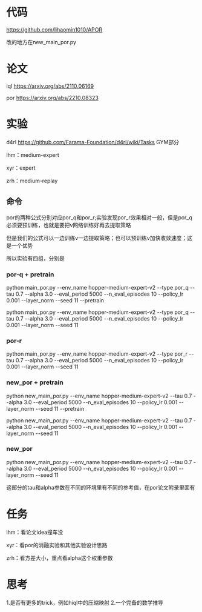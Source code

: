 # 代码

https://github.com/lihaomin1010/APOR

改的地方在new_main_por.py

# 论文
iql https://arxiv.org/abs/2110.06169

por https://arxiv.org/abs/2210.08323

# 实验
d4rl https://github.com/Farama-Foundation/d4rl/wiki/Tasks GYM部分

lhm：medium-expert

xyr：expert

zrh：medium-replay


## 命令
por的两种公式分别对应por_q和por_r;实验发现por_r效果相对一般，但是por_q必须要预训练，也就是要把v网络训练好再去提取策略

但是我们的公式可以一边训练v一边提取策略；也可以预训练v加快收敛速度；这是一个优势

所以实验有四组，分别是
### por-q + pretrain
python main_por.py --env_name hopper-medium-expert-v2 --type por_q --tau 0.7 --alpha 3.0 --eval_period 5000 --n_eval_episodes 10 --policy_lr 0.001 --layer_norm --seed 11 --pretrain 

python main_por.py --env_name hopper-medium-expert-v2 --type por_q --tau 0.7 --alpha 3.0 --eval_period 5000 --n_eval_episodes 10 --policy_lr 0.001 --layer_norm --seed 11 

### por-r
python main_por.py --env_name hopper-medium-expert-v2 --type por_r --tau 0.7 --alpha 3.0 --eval_period 5000 --n_eval_episodes 10 --policy_lr 0.001 --layer_norm --seed 11

### new_por + pretrain
python new_main_por.py --env_name hopper-medium-expert-v2 --tau 0.7 --alpha 3.0 --eval_period 5000 --n_eval_episodes 10 --policy_lr 0.001 --layer_norm --seed 11 --pretrain

python new_main_por.py --env_name hopper-medium-expert-v2 --tau 0.7 --alpha 3.0 --eval_period 5000 --n_eval_episodes 10 --policy_lr 0.001 --layer_norm --seed 11

### new_por
python new_main_por.py --env_name hopper-medium-expert-v2 --tau 0.7 --alpha 3.0 --eval_period 5000 --n_eval_episodes 10 --policy_lr 0.001 --layer_norm --seed 11


这部分的tau和alpha参数在不同的环境里有不同的参考值，在por论文附录里面有


# 任务
lhm：看论文idea撞车没 

xyr：看por的消融实验和其他实验设计思路 

zrh：看方差大小，重点看alpha这个权重参数

# 思考
1.是否有更多的trick，例如hiql中的压缩映射
2.一个完备的数学推导
